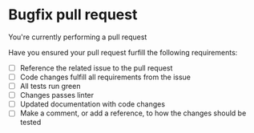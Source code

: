 # Bugfix pull request

You're currently performing a pull request

Have you ensured your pull request furfill the following requirements:

- [ ] Reference the related issue to the pull request
- [ ] Code changes fulfill all requirements from the issue
- [ ] All tests run green
- [ ] Changes passes linter
- [ ] Updated documentation with code changes
- [ ] Make a comment, or add a reference, to how the changes should be tested
